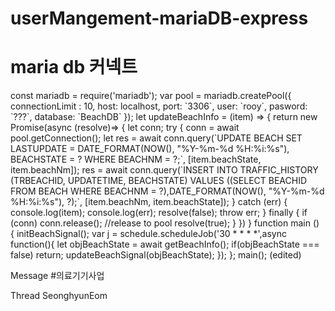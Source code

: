 # userMangement-mariaDB-express

<h1> maria db 커넥트</h1>
const mariadb = require('mariadb');
var pool  = mariadb.createPool({
    connectionLimit : 10,
    host: localhost,
    port: `3306`,
    user: `rooy`,
    pasword: `???`,
    database: `BeachDB`
});
let updateBeachInfo = (item) => {
    return new Promise(async (resolve)=> {
        let conn;
        try {
            conn = await pool.getConnection();
            let res = await conn.query(`UPDATE BEACH
                                            SET LASTUPDATE = DATE_FORMAT(NOW(), "%Y-%m-%d %H:%i:%s"),
                                                BEACHSTATE = ?
                                        WHERE BEACHNM = ?;`, [item.beachState, item.beachNm]);
            res = await conn.query(`INSERT INTO TRAFFIC_HISTORY (TRBEACHID, UPDATETIME, BEACHSTATE)
                                    VALUES ((SELECT BEACHID FROM BEACH WHERE BEACHNM = ?),DATE_FORMAT(NOW(), "%Y-%m-%d %H:%i:%s"), ?);`, [item.beachNm, item.beachState]);
        } catch (err) {
            console.log(item);
            console.log(err);
            resolve(false);
          throw err;
        } finally {
            if (conn) conn.release(); //release to pool
            resolve(true);
        }
    })
}
function main () {
    initBeachSignal();
    var j = schedule.scheduleJob('30 * * * *',async function(){
        let objBeachState = await getBeachInfo();
        if(objBeachState === false) return;
        updateBeachSignal(objBeachState);
    });
};
main(); (edited) 
















Message #의료기기사업

Thread
SeonghyunEom


